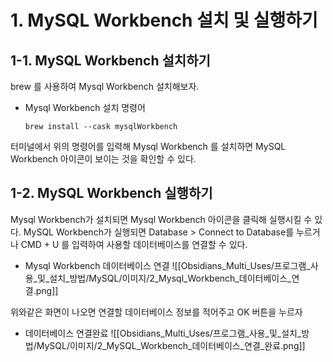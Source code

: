 # 1. MySQL Workbench 설치 및 실행하기


## 1-1. MySQL Workbench 설치하기

brew 를 사용하여 Mysql Workbench 설치해보자.

- Mysql Workbench 설치 명령어
	```shell
	brew install --cask mysqlWorkbench
	```

터미널에서 위의 명령어를 입력해 Mysql Workbench 를 설치하면 MySQL Workbench 아이콘이 보이는 것을 확인할 수 있다. 

## 1-2. MySQL Workbench 실행하기

Mysql Workbench가 설치되면 Mysql Workbench 아이콘을 클릭해 실행시킬 수 있다. MySQL Workbench가 실행되면 Database > Connect to Database를 누르거나 CMD + U 를 입력하여 사용할 데이터베이스를 연결할 수 있다.

- Mysql Workbench 데이터베이스 연결
	![[Obsidians_Multi_Uses/프로그램_사용_및_설치_방법/MySQL/이미지/2_Mysql_Workbench_데이터베이스_연결.png]]

위와같은 화면이 나오면 연결할 데이터베이스 정보를 적어주고 OK 버튼을 누르자

- 데이터베이스 연결완료
	![[Obsidians_Multi_Uses/프로그램_사용_및_설치_방법/MySQL/이미지/2_MySQL_Workbench_데이터베이스_연결_완료.png]]




